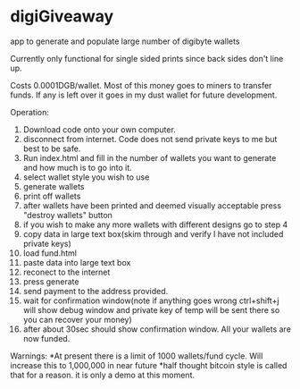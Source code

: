# digiGiveaway
app to generate and populate large number of digibyte wallets

Currently only functional for single sided prints since back sides don't line up.

Costs 0.0001DGB/wallet.  Most of this money goes to miners to transfer funds.  If any is left over it goes in my dust wallet for future development.

Operation:
1) Download code onto your own computer.
2) disconnect from internet.  Code does not send private keys to me but best to be safe.
3) Run index.html and fill in the number of wallets you want to generate and how much is to go into it.
4) select wallet style you wish to use
5) generate wallets
6) print off wallets
7) after wallets have been printed and deemed visually acceptable press "destroy wallets" button
8) if you wish to make any more wallets with different designs go to step 4
9) copy data in large text box(skim through and verify I have not included private keys)
10) load fund.html
11) paste data into large text box
12) reconect to the internet
13) press generate
14) send payment to the address provided.
15) wait for confirmation window(note if anything goes wrong ctrl+shift+j will show debug window and private key of temp will be sent there so you can recover your money)
16) after about 30sec should show confirmation window.  All your wallets are now funded.


Warnings:
*At present there is a limit of 1000 wallets/fund cycle.  Will increase this to 1,000,000 in near future
*half thought bitcoin style is called that for a reason.  it is only a demo at this moment.

